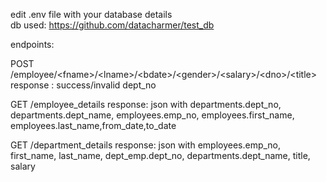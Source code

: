 edit .env file with your database details <br>
db used: 
https://github.com/datacharmer/test_db 
 
endpoints: 
 
POST /employee/\<fname\>/\<lname\>/\<bdate\>/\<gender\>/\<salary\>/\<dno\>/\<title\>  <br>
response :
success/invalid dept_no
 
GET /employee_details 
response: 
json with departments.dept_no, departments.dept_name, employees.emp_no, employees.first_name, employees.last_name,from_date,to_date 
 
GET /department_details 
response: 
json with employees.emp_no, first_name, last_name, dept_emp.dept_no, departments.dept_name, title, salary 

